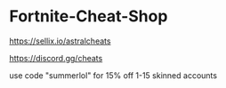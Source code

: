 # Fortnite-Cheat-Shop

https://sellix.io/astralcheats

https://discord.gg/cheats

use code "summerlol" for 15% off 1-15 skinned accounts
